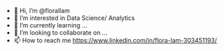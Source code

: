 - 👋 Hi, I’m @florallam
- 👀 I’m interested in Data Science/ Analytics
- 🌱 I’m currently learning ...
- 💞️ I’m looking to collaborate on ...
- 📫 How to reach me https://www.linkedin.com/in/flora-lam-303451193/ 

<!---
florallam/florallam is a ✨ special ✨ repository because its `README.md` (this file) appears on your GitHub profile.
You can click the Preview link to take a look at your changes.
--->

